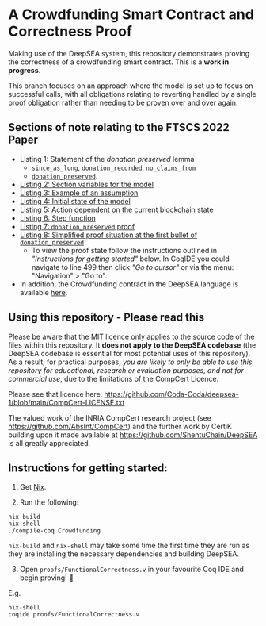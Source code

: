 # A Crowdfunding Smart Contract and Correctness Proof

Making use of the DeepSEA system, this repository demonstrates proving the correctness of a crowdfunding smart contract. This is a **work in progress**.

This branch focuses on an approach where the model is set up to focus on successful calls, with all obligations relating to reverting handled by a single proof obligation rather than needing to be proven over and over again.

## Sections of note relating to the FTSCS 2022 Paper
 - Listing 1: Statement of the _donation preserved_ lemma
   - [`since_as_long`, `donation_recorded`, `no_claims_from`](https://github.com/Coda-Coda/Crowdfunding/blob/FTSCS-2022/proofs/FunctionalCorrectness.v#L353)
   - [`donation_preserved`](https://github.com/Coda-Coda/Crowdfunding/blob/FTSCS-2022/proofs/FunctionalCorrectness.v#L482).
- [Listing 2: Section variables for the model](https://github.com/Coda-Coda/Crowdfunding/blob/FTSCS-2022/proofs/FunctionalCorrectness.v#L72)
- [Listing 3: Example of an assumption](https://github.com/Coda-Coda/Crowdfunding/blob/FTSCS-2022/proofs/FunctionalCorrectness.v#L95)
- [Listing 4: Initial state of the model](https://github.com/Coda-Coda/Crowdfunding/blob/FTSCS-2022/proofs/FunctionalCorrectness.v#L80)
- [Listing 5: Action dependent on the current blockchain state](https://github.com/Coda-Coda/Crowdfunding/blob/FTSCS-2022/proofs/FunctionalCorrectness.v#L183)
- [Listing 6: Step function](https://github.com/Coda-Coda/Crowdfunding/blob/FTSCS-2022/proofs/FunctionalCorrectness.v#L213)
- [Listing 7: `donation_preserved` proof](https://github.com/Coda-Coda/Crowdfunding/blob/FTSCS-2022/proofs/FunctionalCorrectness.v#L482)
- [Listing 8: Simplified proof situation at the first bullet of `donation_preserved`](https://github.com/Coda-Coda/Crowdfunding/blob/FTSCS-2022/proofs/FunctionalCorrectness.v#L499)
  - To view the proof state follow the instructions outlined in _"Instructions for getting started"_ below. In CoqIDE you could navigate to line 499 then click _"Go to cursor"_ or via the menu: "Navigation" > "Go to".
- In addition, the Crowdfunding contract in the DeepSEA language is available [here](https://github.com/Coda-Coda/Crowdfunding/blob/FTSCS-2022/Crowdfunding.ds).
## Using this repository - Please read this

Please be aware that the MIT licence only applies to the source code of the files within this repository. It **does not apply to the DeepSEA codebase** (the DeepSEA codebase is essential for most potential uses of this repository). As a result, for practical purposes, _you are likely to only be able to use this repository for educational, research or evaluation purposes, and not for commercial use_, due to the limitations of the CompCert Licence.

Please see that licence here:
  https://github.com/Coda-Coda/deepsea-1/blob/main/CompCert-LICENSE.txt

The valued work of the INRIA CompCert research project (see 
https://github.com/AbsInt/CompCert) and the further work by CertiK 
building upon it made available at https://github.com/ShentuChain/DeepSEA is
all greatly appreciated.

## Instructions for getting started:

1. Get [Nix](https://nixos.org/download.html).

2. Run the following:
```
nix-build
nix-shell
./compile-coq Crowdfunding
```
`nix-build` and `nix-shell` may take some time the first time they are run as they are installing the necessary dependencies and building DeepSEA.

3. Open `proofs/FunctionalCorrectness.v` in your favourite Coq IDE and begin proving! 🐔

E.g.
```
nix-shell
coqide proofs/FunctionalCorrectness.v
```